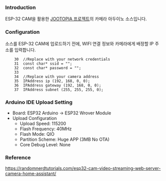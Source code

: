 ### Introduction
ESP-32 CAM을 활용한 [JOOTOPIA 프로젝트](https://github.com/nerdroid-labs/jootopia-server)의 카메라 아두이노 소스입니다.
 

### Configuration
소스를 ESP-32 CAM에 업로드하기 전에, WIFI 연결 정보와 카메라에게 배정할 IP 주소를 입력합니다.
```
    30	//Replace with your network credentials
    31	const char* ssid = "";
    32	const char* password = "";
    33
    34	//Replace with your camera address
    35	IPAddress ip (192, 168, 0, 0);
    36	IPAddress gateway (192, 168, 0, 0);
    37	IPAddress subnet (255, 255, 255, 0);
```

### Arduino IDE Upload Setting
+ Board: ESP32 Arduino → ESP32 Wrover Module
+ Upload Configuration
    + Upload Speed: 115200
    + Flash Frequency: 40MHz
    + Flash Mode: QIO
    + Partition Scheme: Huge APP (3MB No OTA)
    + Core Debug Level: None

### Reference
https://randomnerdtutorials.com/esp32-cam-video-streaming-web-server-camera-home-assistant/
